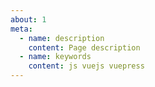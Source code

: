 ```yaml
---
about: 1
meta:
  - name: description
    content: Page description
  - name: keywords
    content: js vuejs vuepress
---
```

